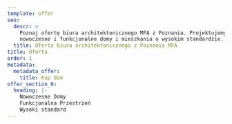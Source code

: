 ```yaml
---
template: offer
seo:
  descr: >
    Poznaj ofertę biura architektonicznego MFA z Poznania. Projektujemy
    nowoczesne i funkcjonalne domy i mieszkania o wysokim standardzie.
  title: Oferta biura architektonicznego z Poznania MFA
title: Oferta
order: 1
metadata:
  metadata_offer:
    title: Kup dom
offer_section_0:
  heading: |-
    Nowoczesne Domy
    Funkcjonalna Przestrzeń
    Wysoki standard
---
```


